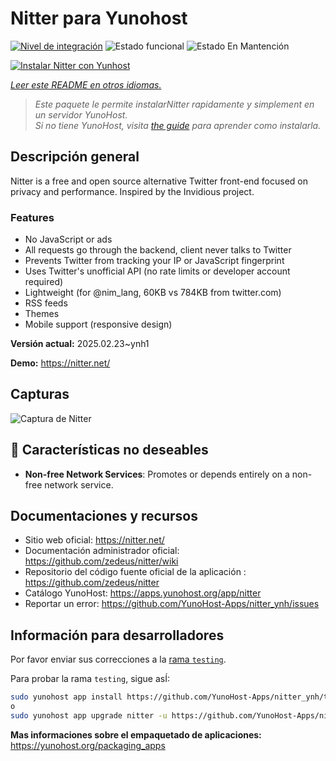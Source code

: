 <!--
Este archivo README esta generado automaticamente<https://github.com/YunoHost/apps/tree/master/tools/readme_generator>
No se debe editar a mano.
-->

# Nitter para Yunohost

[![Nivel de integración](https://apps.yunohost.org/badge/integration/nitter)](https://ci-apps.yunohost.org/ci/apps/nitter/)
![Estado funcional](https://apps.yunohost.org/badge/state/nitter)
![Estado En Mantención](https://apps.yunohost.org/badge/maintained/nitter)

[![Instalar Nitter con Yunhost](https://install-app.yunohost.org/install-with-yunohost.svg)](https://install-app.yunohost.org/?app=nitter)

*[Leer este README en otros idiomas.](./ALL_README.md)*

> *Este paquete le permite instalarNitter rapidamente y simplement en un servidor YunoHost.*  
> *Si no tiene YunoHost, visita [the guide](https://yunohost.org/install) para aprender como instalarla.*

## Descripción general

Nitter is a free and open source alternative Twitter front-end focused on privacy and performance.
Inspired by the Invidious project.

### Features

- No JavaScript or ads
- All requests go through the backend, client never talks to Twitter
- Prevents Twitter from tracking your IP or JavaScript fingerprint
- Uses Twitter's unofficial API (no rate limits or developer account required)
- Lightweight (for @nim_lang, 60KB vs 784KB from twitter.com)
- RSS feeds
- Themes
- Mobile support (responsive design)


**Versión actual:** 2025.02.23~ynh1

**Demo:** <https://nitter.net/>

## Capturas

![Captura de Nitter](./doc/screenshots/screenshot.png)

## :red_circle: Características no deseables

- **Non-free Network Services**: Promotes or depends entirely on a non-free network service.

## Documentaciones y recursos

- Sitio web oficial: <https://nitter.net/>
- Documentación administrador oficial: <https://github.com/zedeus/nitter/wiki>
- Repositorio del código fuente oficial de la aplicación : <https://github.com/zedeus/nitter>
- Catálogo YunoHost: <https://apps.yunohost.org/app/nitter>
- Reportar un error: <https://github.com/YunoHost-Apps/nitter_ynh/issues>

## Información para desarrolladores

Por favor enviar sus correcciones a la [rama `testing`](https://github.com/YunoHost-Apps/nitter_ynh/tree/testing).

Para probar la rama `testing`, sigue asÍ:

```bash
sudo yunohost app install https://github.com/YunoHost-Apps/nitter_ynh/tree/testing --debug
o
sudo yunohost app upgrade nitter -u https://github.com/YunoHost-Apps/nitter_ynh/tree/testing --debug
```

**Mas informaciones sobre el empaquetado de aplicaciones:** <https://yunohost.org/packaging_apps>
